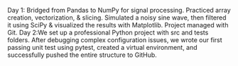 Day 1: Bridged from Pandas to NumPy for signal processing. Practiced array creation, vectorization, & slicing. Simulated a noisy sine wave, then filtered it using SciPy & visualized the results with Matplotlib. Project managed with Git.
Day 2:We set up a professional Python project with src and tests folders. After debugging complex configuration issues, we wrote our first passing unit test using pytest, created a virtual environment, and successfully pushed the entire structure to GitHub.
